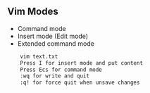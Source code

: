 ## Vim Modes

- Command mode
- Insert mode (Edit mode)
- Extended command mode

```bash
    vim text.txt
    Press I for insert mode and put content
    Press Ecs for command mode
    :wq for write and quit
    :q! for force quit when unsave changes
```
